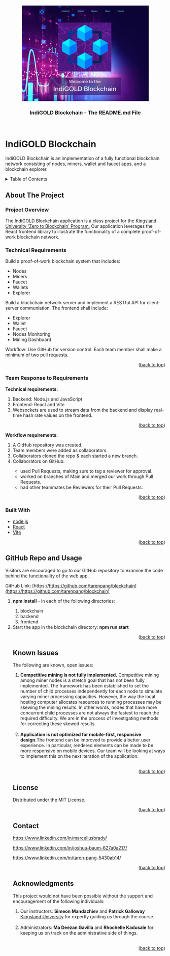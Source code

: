 <!-- PROJECT LOGO -->
<div id="top"></div>
<br />
<div align="center">
    <img src="./frontend/src/assets/IndiGOLD_Landing.png" alt="Logo" width="400" height="300">

  <h3 align="center">IndiGOLD Blockchain - The README.md File</h3>
  
</div>
<br>

# IndiGOLD Blockchain

IndiGOLD Blockchain is an implementation of a fully functional blockchain network consisting of nodes, miners, wallet and faucet apps, and a blockchain explorer.

<!-- TABLE OF CONTENTS -->
<details>
  <summary>Table of Contents</summary>
  <ol>
    <li>
      <a href="#about-the-project">About The Project</a>
      <ul>
        <li><a href="#project-overview">Project Overview</a></li>
      </ul>
      <ul>
        <li><a href="#technical-requirements">Technical Requirements</a>
      </ul>
      <ul>
        <li><a href="#team-response-to-requirements">Team Response to Requirements</a></li>
      </ul>
      <ul>
        <li><a href="#built-with">Built With</a></li>
      </ul>
    </li>
    <li><a href="#github-repo-and-usage">GitHub Repo and Usage</a></li>
    <li><a href="#known-issues">Known Issues</a></li>
    <li><a href="#license">License</a></li>
    <li><a href="#contact">Contact</a></li>
    <li><a href="#acknowledgments">Acknowledgments</a></li>
  </ol>
</details>

<!-- ABOUT THE PROJECT -->

## About The Project

### Project Overview

The IndiGOLD Blockchain application is a class project for the <a href="https://kingslanduniversity.com/zero-to-blockchain-developer-program/">Kingsland University 'Zero to Blockchain' Program.</a> Our application leverages the React frontend library to illustrate the functionality of a complete proof-of-work blockchain network.
<br>

### Technical Requirements

Build a proof-of-work blockchain system that includes:

- Nodes
- Miners
- Faucet
- Wallets
- Explorer

Build a blockchain network server and implement a RESTful API for client-server communiation. The frontend shall include:

- Explorer
- Wallet
- Faucet
- Nodes Monitoring
- Mining Dashboard

Workflow: Use GitHub for version control. Each team member shall make a minimum of two pull requests.

<p align="right">(<a href="#top">back to top</a>)</p>

### Team Response to Requirements

<b>Technical requirements:</b>
<ol>
    <li>Backend: Node.js and JavaScript</li>
    <li>Frontend: React and Vite</li>
    <li>Websockets are used to stream data from the backend and display real-time hash rate values on the frontend.</li>
</ol>

<p align="right">(<a href="#top">back to top</a>)</p>

<b>Workflow requirements:</b>
<ol>
    <li>A GitHub repository was created.</li>
    <li>Team members were added as collaborators.</li>
    <li>Collaborators cloned the repo & each started a new branch.</li>
    <li>Collaborators on GitHub:</li>
    <ul>
      <li>used Pull Requests, making sure to tag a reviewer for approval.</li>
      <li>worked on branches of Main and merged our work through Pull Requests.</li>
      <li>had other teammates be Reviewers for their Pull Requests.</li>
    <ul>  
</ol>

<p align="right">(<a href="#top">back to top</a>)</p>

### Built With

- [node.js](https://https://nodejs.org)
- [React](https://https://react.dev)
- [Vite](https://vitejs.dev)
<p align="right">(<a href="#top">back to top</a>)</p>

<!-- USAGE  -->

## GitHub Repo and Usage

Visitors are encouraged to go to our GitHub repository to examine the code behind the functionality of the web app.

GitHub Link: [https://https://github.com/tarenpang/blockchain](https://https://github.com/tarenpang/blockchain)

<ol>
    <li><b>npm install</b> - in each of the following directories:</li>
    <ol>
      <li>blockchain</li>
      <li>backend</li>
      <li>frontend</li>
</ol>

<li>Start the app in the blockchain directory: <b>npm run start</b></li>

<p align="right">(<a href="#top">back to top</a>)</p>

<!-- ROADMAP -->

## Known Issues

The following are known, open issues:

<ol>
  <li><b> Competitive mining is not fully implemented.</b> Competitive mining among miner nodes is a stretch goal that has not been fully implemented. The framework has been established to set the number of child processes independently for each node to simulate varying miner processing capacities. However, the way the local hosting computer allocates resources to running processes may be skewing the mining results. In other words, nodes that have more concurrent child processes are not always the fastest to reach the required difficulty. We are in the process of investigating methods for correcting these skewed results.</li><br>
  <li><b>Application is not optimized for mobile-first, responsive design.</b>The frontend can be improved to provide a better user experience. In particular, rendered elements can be made to be more responsive on mobile devices. Our team will be looking at ways to implement this on the next iteration of the application.</li><br>
</ol>

<p align="right">(<a href="#top">back to top</a>)</p>

<!-- LICENSE -->

## License

Distributed under the MIT License.

<p align="right">(<a href="#top">back to top</a>)</p>

<!-- CONTACT -->

## Contact

https://www.linkedin.com/in/marcellusbrady/

https://www.linkedin.com/in/joshua-baum-627a0a217/

https://www.linkedin.com/in/taren-pang-5430ab14/

<p align="right">(<a href="#top">back to top</a>)</p>

<!-- ACKNOWLEDGMENTS -->

## Acknowledgments

This project would not have been possible without the support and encouragement of the following individuals:

<ol>
  <li>Our instructors: <b>Simeon Mandazhiev</b> and <b>Patrick Galloway</b> <a href="https://kingslanduniversity.com/">Kingsland University</a> for expertly guiding us through the course.</li><br>
  <li>Administrators: <b>Ma Deezan Gavilla</b> and <b>Rhochelle Kadusale</b> for keeping us on track on the administrative side of things.</li><br>
</ol>

<p align="right">(<a href="#top">back to top</a>)</p>
